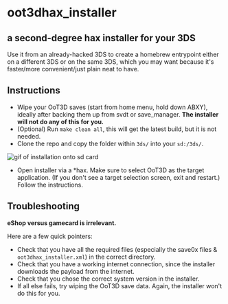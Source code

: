 # oot3dhax_installer
## a second-degree hax installer for your 3DS
Use it from an already-hacked 3DS to create a homebrew entrypoint either on a different 3DS or on the same 3DS, which you may want because it's faster/more convenient/just plain neat to have.

## Instructions
* Wipe your OoT3D saves (start from home menu, hold down ABXY), ideally after backing them up from svdt or save_manager. **The installer will not do any of this for you.**
* (Optional) Run `make clean all`, this will get the latest build, but it is not needed.
* Clone the repo and copy the folder within `3ds/` into your `sd:/3ds/`.

![gif of installation onto sd card](http://i.imgur.com/IBOfyUV.gif)

* Open installer via a *hax. Make sure to select OoT3D as the target application. (If you don't see a target selection screen, exit and restart.) Follow the instructions.

## Troubleshooting
**eShop versus gamecard is irrelevant.**

Here are a few quick pointers:
* Check that you have all the required files (especially the save0x files & `oot3dhax_installer.xml`) in the correct directory.
* Check that you have a working internet connection, since the installer downloads the payload from the internet.
* Check that you chose the correct system version in the installer.
* If all else fails, try wiping the OoT3D save data. Again, the installer won't do this for you.
